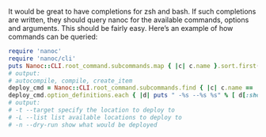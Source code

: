 It would be great to have completions for zsh and bash. If such completions are written, they should query nanoc for the available commands, options and arguments. This should be fairly easy. Here’s an example of how commands can be queried:

```ruby
require 'nanoc'
require 'nanoc/cli'
puts Nanoc::CLI.root_command.subcommands.map { |c| c.name }.sort.first(3).join(', ')
# output:
# autocompile, compile, create_item
deploy_cmd = Nanoc::CLI.root_command.subcommands.find { |c| c.name == 'deploy' }
deploy_cmd.option_definitions.each { |d| puts " -%s --%s %s" % [ d[:short], d[:long], d[:desc] ] }
# output:
# -t --target specify the location to deploy to
# -L --list list available locations to deploy to
# -n --dry-run show what would be deployed
```